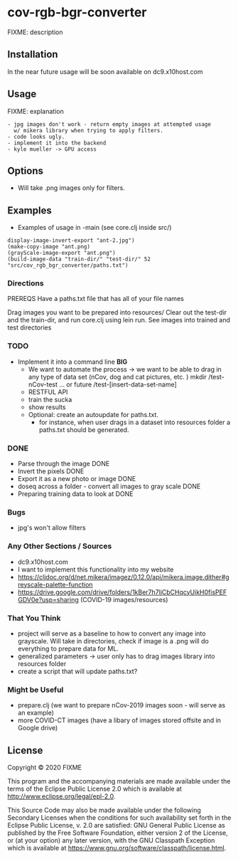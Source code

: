 # cov-rgb-bgr-converter

FIXME: description

## Installation

In the near future usage will be soon available on dc9.x10host.com

## Usage

FIXME: explanation

    - jpg images don't work - return empty images at attempted usage
      w/ mikera library when trying to apply filters.
    - code looks ugly.  
    - implement it into the backend 
    - kyle mueller -> GPU access

## Options

   - Will take .png images only for filters.

## Examples
-    Examples of usage in -main (see core.clj inside src/)
      
    display-image-invert-export "ant-2.jpg")
    (make-copy-image "ant.png)
    (grayScale-image-export "ant.png")
    (build-image-data "train-dir/" "test-dir/" 52 "src/cov_rgb_bgr_converter/paths.txt")

### Directions
PREREQS
Have a paths.txt file that has all of your file names

Drag images you want to be prepared into resources/
Clear out the test-dir and the train-dir, and run core.clj using lein run. 
See images into trained and test directories

### TODO
- Implement it into a command line **BIG**
    - We want to automate the process -> 
      we want to be able to drag in any type of data set (nCov, dog and cat pictures, etc. )
        mkdir /test-nCov-test ... or future /test-[insert-data-set-name]
    - RESTFUL API
    - train the sucka
    - show results
    - Optional: create an autoupdate for paths.txt.
        - for instance, when user drags in a dataset into resources folder
           a paths.txt should be generated.

        
### DONE
- Parse through the image DONE
- Invert the pixels DONE 
- Export it as a new photo or image DONE
- doseq across a folder - convert all images to gray scale DONE
- Preparing training data to look at DONE

### Bugs
- jpg's won't allow filters 

### Any Other Sections / Sources
- dc9.x10host.com
- I want to implement this functionality into my website
- https://cljdoc.org/d/net.mikera/imagez/0.12.0/api/mikera.image.dither#greyscale-palette-function
- https://drive.google.com/drive/folders/1kBer7h7ljCbCHqcyUikH0fisPEFGDV0e?usp=sharing (COVID-19 images/resources)

### That You Think
- project will serve as a baseline to how to convert any image
   into grayscale. Will take in directories, check if image is a .png
   will do everything to prepare data for ML.
- generalized parameters -> user only has to drag images library into
   resources folder
- create a script that will update paths.txt? 

### Might be Useful
- prepare.clj (we want to prepare nCov-2019 images soon - will serve as an example)
- more COVID-CT images (have a libary of images stored offsite and in Google drive)

## License

Copyright © 2020 FIXME

This program and the accompanying materials are made available under the
terms of the Eclipse Public License 2.0 which is available at
http://www.eclipse.org/legal/epl-2.0.

This Source Code may also be made available under the following Secondary
Licenses when the conditions for such availability set forth in the Eclipse
Public License, v. 2.0 are satisfied: GNU General Public License as published by
the Free Software Foundation, either version 2 of the License, or (at your
option) any later version, with the GNU Classpath Exception which is available
at https://www.gnu.org/software/classpath/license.html.
